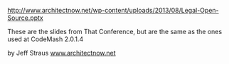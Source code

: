 http://www.architectnow.net/wp-content/uploads/2013/08/Legal-Open-Source.pptx

These are the slides from That Conference, but are the same as the ones used at CodeMash 2.0.1.4

by Jeff Straus
www.architectnow.net
